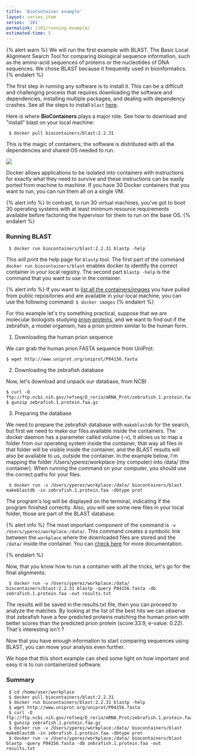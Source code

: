 ```yaml
---
title: 'BioContainer example'
layout: series_item
series: '101'
permalink: /101/running-example/
estimated-time: 5
---
```


{% alert warn %}
We will run the first example with BLAST. The Basic Local Alignment Search Tool for comparing biological sequence
information, such as the amino-acid sequences of proteins or the nucleotides of DNA sequences.
We chose BLAST because it frequently used in bioinformatics.
{% endalert %}

The first step in running any software is to install it. This can be a difficult and challenging process that requires downloading the software and dependencies, installing multiple packages, and dealing with dependency crashes. See all the steps
to install `blast` [here](https://www.ncbi.nlm.nih.gov/books/NBK279671/).  

Here is where **BioContainers** plays a major role. See how to download and "install" blast on your local machine:

~~~
 $ docker pull biocontainers/blast:2.2.31
~~~

This is the magic of containers; the software is distributed with all the dependencies and shared OS needed to run.

<img class="splashIcon" src="{{ site.baseurl}}/img/series/101/what.gif">

Docker allows applications to be isolated into containers with instructions for exactly what they need to survive and these instructions can be easily ported
from machine to machine. If you have 30 Docker containers that you want to run, you can run them all on a single VM.

{% alert info %}
 In contrast, to run 30 virtual machines, you’ve got to boot 30 operating systems with at least minimum resource
 requirements available before factoring the hypervisor for them to run on the base OS.
{% endalert %}

### Running BLAST

~~~
 $ docker run biocontainers/blast:2.2.31 blastp -help
~~~

This will print the help page for `blastp` tool. The first part of the command `docker run biocontainers/blast` enables docker
to identify the correct container in your local registry. The second part `blastp -help` is the command that you want to
use in the container.

{% alert info %}
 If you want to [list all the containers/images](https://docs.docker.com/engine/reference/commandline/images/) you have pulled from public repositories and are available in your
 local machine, you can use the following command: `$ docker images`
{% endalert %}

For this example let's try something practical, suppose that we are molecular biologists studying [prion proteins](https://en.wikipedia.org/wiki/PRNP), and we want to find out if the zebrafish, a model organism, has a prion protein similar to the human form.

1) Downloading the human prion sequence

We can grab the human prion FASTA sequence from UniProt:

~~~
$ wget http://www.uniprot.org/uniprot/P04156.fasta
~~~

2) Downloading the zebrafish database

Now, let's download and unpack our database, from NCBI

~~~
$ curl -O ftp://ftp.ncbi.nih.gov/refseq/D_rerio/mRNA_Prot/zebrafish.1.protein.faa.gz
$ gunzip zebrafish.1.protein.faa.gz
~~~

3) Preparing the database

We need to prepare the zebrafish database with `makeblastdb` for the search, but first we need to make our files available inside the containers. The docker daemon has a parameter called volume (-v), it allows us to map a folder from our operating system inside the container, that way all files in that folder will be visible inside the container, and the BLAST results will also be available to us, outside the container. In the example below, I'm mapping the folder /Users/yperez/workplace (my computer) into /data/ (the container). When running the command on your computer, you should use the correct paths for your files.


~~~
 $ docker run -v /Users/yperez/workplace:/data/ biocontainers/blast makeblastdb -in zebrafish.1.protein.faa -dbtype prot
~~~

The program's log will be displayed on the terminal, indicating if the program finished correctly. Also, you will see some new files in your local folder, those are part of the BLAST database.

{% alert info %}                                                                                                                  The most important component of the command is `-v /Users/yperez/workplace:/data/`. This command creates a symbolic link
 between the `workplace` where the downloaded files are stored and the `/data/` inside the container. You can [check here](/developer-manual/biocontainers-input-output/) for more documentation.

{% endalert %}

Now, that you know how to run a container with all the tricks, let's go for the final alignments:

~~~
 $ docker run -v /Users/yperez/workplace:/data/ biocontainers/blast:2.2.31 blastp -query P04156.fasta -db zebrafish.1.protein.faa -out results.txt
~~~

The results will be saved in the results.txt file, then you can proceed to analyze the matches. By looking at the list of the best hits we can observe that zebrafish have a few predicted proteins matching the human prion with better scores than the 
predicted prion protein (score:33.9, e-value: 0.22). That's interesting isn't ?

Now that you have enough information to start comparing sequences using BLAST, you can move your analysis even further.

We hope that this short example can shed some light on how important and easy it is to run containerized software.

### Summary

~~~
 $ cd /home/user/workplace
 $ docker pull biocontainers/blast:2.2.31
 $ docker run biocontainers/blast:2.2.31 blastp -help
 $ wget http://www.uniprot.org/uniprot/P04156.fasta    
 $ curl -O ftp://ftp.ncbi.nih.gov/refseq/D_rerio/mRNA_Prot/zebrafish.1.protein.faa.gz
 $ gunzip zebrafish.1.protein.faa.gz
 $ docker run -v /Users/yperez/workplace:/data/ biocontainers/blast makeblastdb -in zebrafish.1.protein.faa -dbtype prot
 $ docker run -v /Users/yperez/workplace:/data/ biocontainers/blast blastp -query P04156.fasta -db zebrafish.1.protein.faa -out results.txt
~~~
